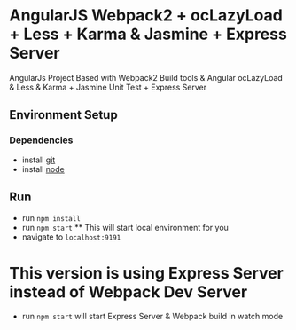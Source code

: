 # AngularJS Webpack2 + ocLazyLoad + Less + Karma & Jasmine + Express Server
AngularJs Project Based with Webpack2 Build tools & Angular ocLazyLoad & Less & Karma + Jasmine Unit Test + Express Server

## Environment Setup
### Dependencies
* install [git](https://git-scm.com/)
* install [node](https://nodejs.org/)

## Run
* run `npm install`
* run `npm start`
** This will start local environment for you
* navigate to `localhost:9191`

# This version is using Express Server instead of Webpack Dev Server
* run `npm start` will start Express Server & Webpack build in watch mode
